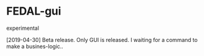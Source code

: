 # FEDAL-gui
experimental

[2019-04-30] Beta release. Only GUI is released. 
I waiting for a command to make a busines-logic..

